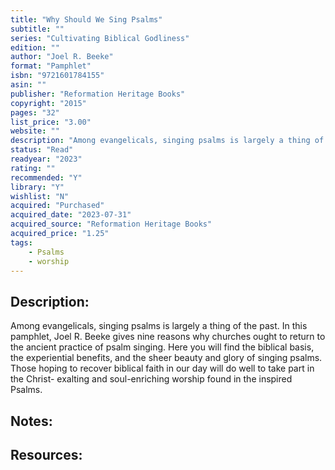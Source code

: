 ```yaml
---
title: "Why Should We Sing Psalms"
subtitle: ""
series: "Cultivating Biblical Godliness"
edition: ""
author: "Joel R. Beeke"
format: "Pamphlet"
isbn: "9721601784155"
asin: ""
publisher: "Reformation Heritage Books"
copyright: "2015"
pages: "32"
list_price: "3.00"
website: ""
description: "Among evangelicals, singing psalms is largely a thing of the past. In this pamphlet, Joel R. Beeke gives nine reasons why churches ought to return to the ancient practice of psalm singing. Here you will find the biblical basis, the experiential benefits, and the sheer beauty and glory of singing psalms. Those hoping to recover biblical faith in our day will do well to take part in the Christ-exalting and soul-enriching worship found in the inspired Psalms."
status: "Read"
readyear: "2023"
rating: ""
recommended: "Y"
library: "Y"
wishlist: "N"
acquired: "Purchased"
acquired_date: "2023-07-31"
acquired_source: "Reformation Heritage Books"
acquired_price: "1.25"
tags:
    - Psalms
    - worship
---
```

## Description:
Among evangelicals, singing psalms is largely a thing of the past. In this pamphlet, Joel R. Beeke gives nine reasons why churches ought to return to the ancient practice of psalm singing. Here you will find the biblical basis, the experiential benefits, and the sheer beauty and glory of singing psalms. Those hoping to recover biblical faith in our day will do well to take part in the Christ- exalting and soul-enriching worship found in the inspired Psalms.

## Notes:

## Resources: 
